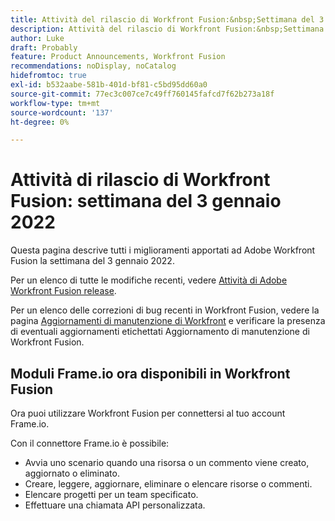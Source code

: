 ```yaml
---
title: Attività del rilascio di Workfront Fusion:&nbsp;Settimana del 3 gennaio 2022
description: Attività del rilascio di Workfront Fusion:&nbsp;Settimana del 3 gennaio 2022
author: Luke
draft: Probably
feature: Product Announcements, Workfront Fusion
recommendations: noDisplay, noCatalog
hidefromtoc: true
exl-id: b532aabe-581b-401d-bf81-c5bd95dd60a0
source-git-commit: 77ec3c007ce7c49ff760145fafcd7f62b273a18f
workflow-type: tm+mt
source-wordcount: '137'
ht-degree: 0%

---
```


# Attività di rilascio di Workfront Fusion: settimana del 3 gennaio 2022

Questa pagina descrive tutti i miglioramenti apportati ad Adobe Workfront Fusion la settimana del 3 gennaio 2022.

Per un elenco di tutte le modifiche recenti, vedere [Attività di Adobe Workfront Fusion release](/help/workfront-fusion/fusion-product-releases/fusion-release-activity.md).

Per un elenco delle correzioni di bug recenti in Workfront Fusion, vedere la pagina [Aggiornamenti di manutenzione di Workfront](https://experienceleague.adobe.com/docs/workfront-known-issues/releases/current-updates.html) e verificare la presenza di eventuali aggiornamenti etichettati Aggiornamento di manutenzione di Workfront Fusion.

## Moduli Frame.io ora disponibili in Workfront Fusion

Ora puoi utilizzare Workfront Fusion per connettersi al tuo account Frame.io.

Con il connettore Frame.io è possibile:

* Avvia uno scenario quando una risorsa o un commento viene creato, aggiornato o eliminato.
* Creare, leggere, aggiornare, eliminare o elencare risorse o commenti.
* Elencare progetti per un team specificato.
* Effettuare una chiamata API personalizzata.
